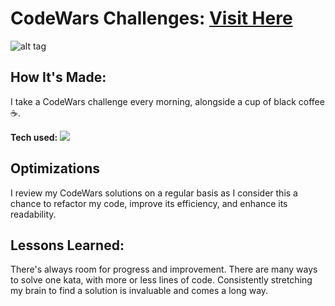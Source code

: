 # CodeWars Challenges: <a target="_blank" href="https://www.codewars.com/users/SarahMelki" >Visit Here</a> 
![alt tag](https://www.codewars.com/users/SarahMelki/badges/large)
## How It's Made:

I take a CodeWars challenge every morning, alongside a cup of black coffee ☕️.

**Tech used:** <img src="https://img.shields.io/static/v1?label=|&message=JAVASCRIPT&color=2e4f7e&style=plastic&logo=javascript"/>

## Optimizations

I review my CodeWars solutions on a regular basis as I consider this a chance to refactor my code, improve its efficiency, and enhance its readability.

## Lessons Learned:

There's always room for progress and improvement. There are many ways to solve one kata, with more or less lines of code. Consistently stretching my brain to find a solution is invaluable and comes a long way.
